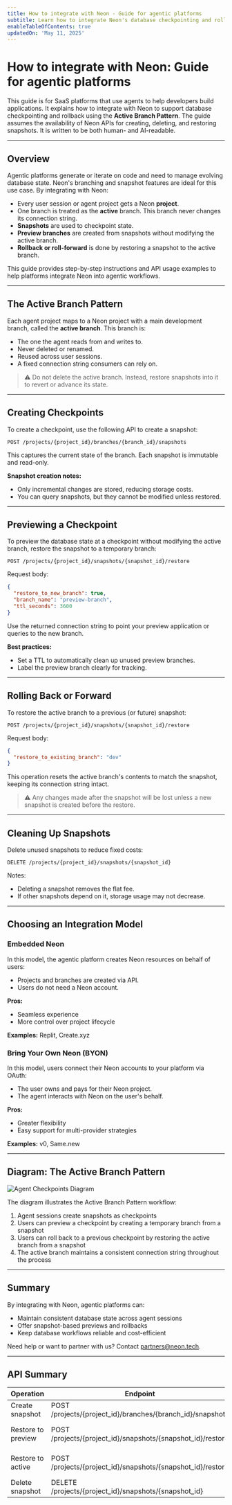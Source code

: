 ```yaml
---
title: How to integrate with Neon - Guide for agentic platforms
subtitle: Learn how to integrate Neon's database checkpointing and rollback features into your agentic platform
enableTableOfContents: true
updatedOn: 'May 11, 2025'
---
```


# How to integrate with Neon: Guide for agentic platforms

This guide is for SaaS platforms that use agents to help developers build applications. It explains how to integrate with Neon to support database checkpointing and rollback using the **Active Branch Pattern**. The guide assumes the availability of Neon APIs for creating, deleting, and restoring snapshots. It is written to be both human- and AI-readable.

---

## Overview

Agentic platforms generate or iterate on code and need to manage evolving database state. Neon's branching and snapshot features are ideal for this use case. By integrating with Neon:

- Every user session or agent project gets a Neon **project**.
- One branch is treated as the **active** branch. This branch never changes its connection string.
- **Snapshots** are used to checkpoint state.
- **Preview branches** are created from snapshots without modifying the active branch.
- **Rollback or roll-forward** is done by restoring a snapshot to the active branch.

This guide provides step-by-step instructions and API usage examples to help platforms integrate Neon into agentic workflows.

---

## The Active Branch Pattern

Each agent project maps to a Neon project with a main development branch, called the **active branch**. This branch is:

- The one the agent reads from and writes to.
- Never deleted or renamed.
- Reused across user sessions.
- A fixed connection string consumers can rely on.

> ⚠️ Do not delete the active branch. Instead, restore snapshots into it to revert or advance its state.

---

## Creating Checkpoints

To create a checkpoint, use the following API to create a snapshot:

```
POST /projects/{project_id}/branches/{branch_id}/snapshots
```

This captures the current state of the branch. Each snapshot is immutable and read-only.

**Snapshot creation notes:**
- Only incremental changes are stored, reducing storage costs.
- You can query snapshots, but they cannot be modified unless restored.

---

## Previewing a Checkpoint

To preview the database state at a checkpoint without modifying the active branch, restore the snapshot to a temporary branch:

```
POST /projects/{project_id}/snapshots/{snapshot_id}/restore
```

Request body:

```json
{
  "restore_to_new_branch": true,
  "branch_name": "preview-branch",
  "ttl_seconds": 3600
}
```

Use the returned connection string to point your preview application or queries to the new branch.

**Best practices:**
- Set a TTL to automatically clean up unused preview branches.
- Label the preview branch clearly for tracking.

---

## Rolling Back or Forward

To restore the active branch to a previous (or future) snapshot:

```
POST /projects/{project_id}/snapshots/{snapshot_id}/restore
```

Request body:

```json
{
  "restore_to_existing_branch": "dev"
}
```

This operation resets the active branch's contents to match the snapshot, keeping its connection string intact.

> ⚠️ Any changes made after the snapshot will be lost unless a new snapshot is created before the restore.

---

## Cleaning Up Snapshots

Delete unused snapshots to reduce fixed costs:

```
DELETE /projects/{project_id}/snapshots/{snapshot_id}
```

Notes:
- Deleting a snapshot removes the flat fee.
- If other snapshots depend on it, storage usage may not decrease.

---

## Choosing an Integration Model

### Embedded Neon

In this model, the agentic platform creates Neon resources on behalf of users:

- Projects and branches are created via API.
- Users do not need a Neon account.

**Pros:**
- Seamless experience
- More control over project lifecycle

**Examples:** Replit, Create.xyz

### Bring Your Own Neon (BYON)

In this model, users connect their Neon accounts to your platform via OAuth:

- The user owns and pays for their Neon project.
- The agent interacts with Neon on the user's behalf.

**Pros:**
- Greater flexibility
- Easy support for multi-provider strategies

**Examples:** v0, Same.new

---

## Diagram: The Active Branch Pattern

![Agent Checkpoints Diagram](/docs/images/agent_checkpoints.png)

The diagram illustrates the Active Branch Pattern workflow:
1. Agent sessions create snapshots as checkpoints
2. Users can preview a checkpoint by creating a temporary branch from a snapshot
3. Users can roll back to a previous checkpoint by restoring the active branch from a snapshot
4. The active branch maintains a consistent connection string throughout the process

---

## Summary

By integrating with Neon, agentic platforms can:

- Maintain consistent database state across agent sessions
- Offer snapshot-based previews and rollbacks
- Keep database workflows reliable and cost-efficient

Need help or want to partner with us? Contact [partners@neon.tech](mailto:partners@neon.tech).

---

## API Summary

| Operation            | Endpoint                                                           | Notes                                       |
|----------------------|--------------------------------------------------------------------|---------------------------------------------|
| Create snapshot      | POST /projects/{project_id}/branches/{branch_id}/snapshots         | Checkpoint current branch state             |
| Restore to preview   | POST /projects/{project_id}/snapshots/{snapshot_id}/restore        | Use restore_to_new_branch: true             |
| Restore to active    | POST /projects/{project_id}/snapshots/{snapshot_id}/restore        | Use restore_to_existing_branch: \"dev\"     |
| Delete snapshot      | DELETE /projects/{project_id}/snapshots/{snapshot_id}              | Optional cleanup to reduce flat costs       |
